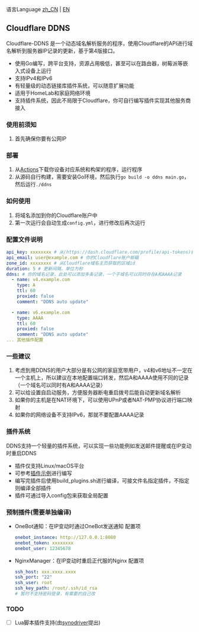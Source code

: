 语言Language [zh_CN](README.md) | [EN](README_EN.md)
## Cloudflare DDNS
Cloudflare-DDNS 是一个动态域名解析服务的程序，使用Cloudflare的API进行域名解析到服务器IP记录的更新，基于第4版接口。
- 使用Go编写，跨平台支持，资源占用极低，甚至可以在路由器，树莓派等嵌入式设备上运行
- 支持IPv4和IPv6
- 有轻量级的动态链接库插件系统，可以随意扩展功能
- 适用于HomeLab和家庭网络环境
- 支持插件系统，因此不局限于Cloudflare，你可自行编写插件实现其他服务商接入

### 使用前须知
1. 首先确保你要有公网IP

### 部署

1. 从[Actions](https://github.com/snowykami/Cloudflare-DDNS/actions/)下载你设备对应系统和构架的程序，运行程序
2. 从源码自行构建，需要安装Go环境，然后执行```go build -o ddns main.go```，然后运行```./ddns```

### 如何使用
1. 将域名添加到你的Cloudflare账户中
2. 第一次运行会自动生成```config.yml```，进行修改后再次运行

### 配置文件说明

```yaml
api_key: xxxxxxxx # 从(https://dash.cloudflare.com/profile/api-tokens)获取的apikey
api_email: user@example.com # 你的Cloudflare账户邮箱
zone_id: xxxxxxxx # 从Cloudflare域名主页获取的区域id
duration: 5 # 更新间隔，单位为秒
ddns: # 你的域名记录，此处可以添加多条记录，一个子域名可以同时存在A和AAAA记录
  - name: v4.example.com
    type: A
    ttl: 60
    proxied: false
    comment: "DDNS auto update"

  - name: v6.example.com
    type: AAAA
    ttl: 60
    proxied: false
    comment: "DDNS auto update"
... 其他插件配置
```

### 一些建议
1. 考虑到用DDNS的用户大部分是有公网的家庭宽带用户，v4和v6地址不一定在一个主机上，所以建议在本地配置端口转发，然后A和AAAA使用不同的记录（一个域名可以同时有A和AAAA记录）
2. 可以给设置自启动服务，方便服务器断电重启拨号后能自动更新域名解析
3. 如果你的主机是在NAT环境下，可以使用UPnP或者NAT-PMP协议进行端口映射
4. 如果你的网络设备不支持IPv6，那就不要配置AAAA记录

### 插件系统
DDNS支持一个轻量的插件系统，可以实现一些功能例如发送邮件提醒或在IP变动时重启DDNS
- 插件仅支持Linux/macOS平台
- 可参考[插件示例](./plugins/example.go)进行编写
- 编写完插件后使用build_plugins.sh进行编译，可接文件名指定插件，不指定则编译全部插件
- 插件可通过导入config包来获取全局配置

### 预制插件(需要单独编译)
- OneBot通知：在IP变动时通过OneBot发送通知
  配置项
  ```yaml
  onebot_instance: http://127.0.0.1:8080
  onebot_token: xxxxxxxx
  onebot_user: 12345678
  ```
- NginxManager：在IP变动时重启正代服的Nginx
  配置项
  ```yaml
  ssh_host: xxx.xxxx.xxxx
  ssh_port: "22"
  ssh_user: root
  ssh_key_path: /root/.ssh/id_rsa
  # 暂时不支持密码登录，有需要的自己改
  ```

### TODO

- [ ] Lua脚本插件支持(由[synodriver](https://github.com/synodriver)提出)